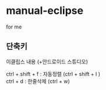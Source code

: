 # manual-eclipse
for me


## 단축키  
이클립스 내용 (+안드로이드 스튜디오)  

ctrl + shift + f : 자동정렬 (ctrl + shift + l )  
ctrl + d : 한줄삭제 (ctrl + w)
